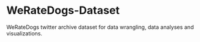 # WeRateDogs-Dataset
WeRateDogs twitter archive dataset for data wrangling, data analyses and visualizations.
